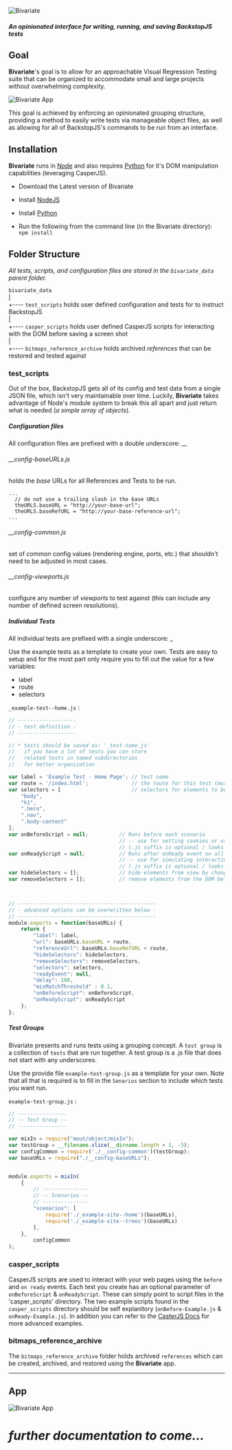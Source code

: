 
![Bivariate](bivariate.png)
##### *An opinionated interface for writing, running, and saving BackstopJS tests*


## Goal
**Bivariate**'s goal is to allow for an approachable Visual Regression Testing suite that can be organized to accommodate small and large projects without overwhelming complexity.


![Bivariate App](./documentation/bivariate-menu.gif)  

This goal is achieved by enforcing an opinionated grouping structure, providing a method to easily write tests via manageable object files, as well as allowing for all of BackstopJS's commands to be run from an interface.


## Installation
**Bivariate** runs in [Node](https://nodejs.org) and also requires [Python](https://www.python.org/) for it's DOM manipulation capabilities (leveraging CasperJS).

* Download the Latest version of Bivariate

* Install [NodeJS](https://nodejs.org)

* Install [Python](https://www.python.org/)

* Run the following from the command line (in the Bivariate directory):  
`npm install`


## Folder Structure

*All tests, scripts, and configuration files are stored in the `bivariate_data` parent folder.*

`bivariate_data`  
|  
+---- `test_scripts` holds user defined configuration and tests for to instruct BackstopJS  
|  
+---- `casper_scripts` holds user defined CasperJS scripts for interacting with the DOM before saving a screen shot  
|  
+---- `bitmaps_reference_archive` holds archived *references* that can be restored and tested against  


### test_scripts

Out of the box, BackstopJS gets all of its config and test data from a single JSON file, which isn't very maintainable over time.  Luckily, **Bivariate** takes advantage of Node's module system to break this all apart and just return what is needed (*a simple array of objects*).

##### Configuration files

All configuration files are prefixed with a double underscore: \_\_  

###### \_\_config-baseURLs.js
holds the *base* URLs for all References and Tests to be run.  
```
...
  // do not use a trailing slash in the base URLs
  theURLS.baseURL = "http://your-base-url";
  theURLS.baseRefURL = "http://your-base-reference-url";
...
```

###### \_\_config-common.js  
set of *common* config values (rendering engine, ports, etc.) that shouldn't need to be adjusted in most cases.

###### \_\_config-viewports.js  
 configure any number of *viewports* to test against (this can include any number of defined screen resolutions).


##### Individual Tests  
All individual tests are prefixed with a single underscore: \_  

Use the example tests as a template to create your own.  Tests are easy to setup and for the most part only require you to fill out the value for a few variables:
* label
* route
* selectors

`_example-test--home.js` :

````js
// -------------------
// - test definition -
// -------------------

// * tests should be saved as: '_test-name.js'
//   if you have a lot of tests you can store
//   related tests in named subdirectories
//   for better organization

var label = 'Example Test - Home Page'; // test name
var route = '/index.html';              // the route for this test (must start with a '/')
var selectors = [                       // selectors for elements to be "captured" (CSS selector syntax)
    "body",
    "h1",
    ".hero",
    ".nav",
    ".body-content"
];
var onBeforeScript = null;          // Runs before each scenario
                                    // -- use for setting cookies or other env state
                                    // (.js suffix is optional / looks for file in 'casper_script' dir)
var onReadyScript = null;           // Runs after onReady event on all scenarios
                                    // -- use for simulating interactions
                                    // (.js suffix is optional / looks for file in 'casper_script' dir)
var hideSelectors = [];             // hide elements from view by changing its "visibility" to "hidden"
var removeSelectors = [];           // remove elements from the DOM before screen capture



// ---------------------------------------------
// - advanced options can be overwritten below -
// ---------------------------------------------
module.exports = function(baseURLs) {
    return {
        "label": label,
        "url": baseURLs.baseURL + route,
        "referenceUrl": baseURLs.baseRefURL + route,
        "hideSelectors": hideSelectors,
        "removeSelectors": removeSelectors,
        "selectors": selectors,
        "readyEvent": null,
        "delay": 100,
        "misMatchThreshold" : 0.1,
        "onBeforeScript": onBeforeScript,
        "onReadyScript": onReadyScript
    };
};

````

##### Test Groups  
Bivariate presents and runs tests using a grouping concept.  A `test group` is a collection of `tests` that are run together.  A test group is a .js file that does not start with any underscores.  

Use the provide file `example-test-group.js` as a template for your own.  Note that all that is required is to fill in the `Senarios` section to include which tests you want run.

`example-test-group.js` :

````js
// ----------------
// -- Test Group --
// ----------------

var mixIn = require("mout/object/mixIn");
var testGroup = __filename.slice(__dirname.length + 1, -3);
var configCommon = require('./__config-common')(testGroup);
var baseURLs = require("./__config-baseURLs");


module.exports = mixIn(
    {
        // ---------------
        // -- Scenarios --
        // ---------------
        "scenarios": [
            require('./_example-site--home')(baseURLs),
            require('./_example-site--trees')(baseURLs)
        ],
    },
        configCommon
);
````



### casper_scripts

CasperJS scripts are used to interact with your web pages using the `before` and `on ready` events.  Each test you create has an optional parameter of `onBeforeScript` & `onReadyScript`.  These can simply point to script files in the 'casper_scripts' directory.  The two example scripts found in the `casper_scripts` directory should be self explanitory (`onBefore-Example.js` & `onReady-Example.js`).  In addition you can refer to the [CasterJS Docs](http://docs.casperjs.org/en/latest/) for more advanced examples.


### bitmaps_reference_archive
The `bitmaps_reference_archive` folder holds archived `references` which can be created, archived, and restored using the **Bivariate** app.


----

## App
![Bivariate App](./documentation/bivariate-menu.gif)


# *further documentation to come...*
